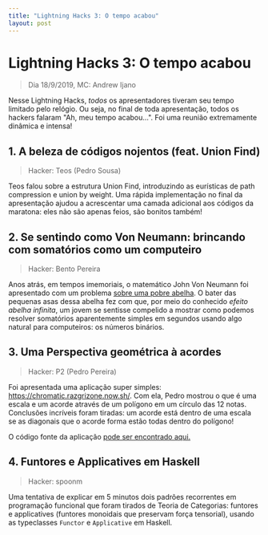 ```yaml
---
title: "Lightning Hacks 3: O tempo acabou"
layout: post
---
```


# Lightning Hacks 3: O tempo acabou
> Dia 18/9/2019, MC: Andrew Ijano

Nesse Lightning Hacks, _todos_ os apresentadores tiveram seu tempo limitado pelo relógio.
Ou seja, no final de toda apresentação, todos os hackers falaram "Ah, meu tempo acabou...".
Foi uma reunião extremamente dinâmica e intensa!

## 1. A beleza de códigos nojentos (feat. Union Find)
> Hacker: Teos (Pedro Sousa)

Teos falou sobre a estrutura Union Find, introduzindo as eurísticas de path compression e union by weight.
Uma rápida implementação no final da apresentação ajudou a acrescentar uma camada adicional aos códigos
da maratona: eles não são apenas feios, são bonitos também!

## 2. Se sentindo como Von Neumann: brincando com somatórios como um computeiro
> Hacker: Bento Pereira

Anos atrás, em tempos imemoriais, o matemático John Von Neumann foi apresentado com um problema 
[sobre uma pobre abelha](https://courses.cs.vt.edu/~cs1104/ProblemSolving/Trains/Train.html). 
O bater das pequenas asas dessa abelha fez com que, por meio do conhecido _efeito abelha infinita_, 
um jovem se sentisse compelido a mostrar como podemos resolver somatórios aparentemente simples em 
segundos usando algo natural para computeiros: os números binários.

## 3. Uma Perspectiva geométrica à acordes
> Hacker: P2 (Pedro Pereira)

Foi apresentada uma aplicação super simples: <https://chromatic.razgrizone.now.sh/>.
Com ela, Pedro mostrou o que é uma escala e um acorde através de um polígono em um círculo das 12 notas.
Conclusões incríveis foram tiradas: um acorde está dentro de uma escala se as diagonais que o acorde forma
estão todas dentro do polígono!

O código fonte da aplicação [pode ser encontrado aqui.](https://github.com/pedro823/chromatic)

## 4. Funtores e Applicatives em Haskell
> Hacker: spoonm

Uma tentativa de explicar em 5 minutos dois padrões recorrentes em programação funcional que foram 
tirados de Teoria de Categorias: funtores e applicatives (funtores monoidais que preservam força tensorial), 
usando as typeclasses `Functor` e `Applicative` em Haskell.

